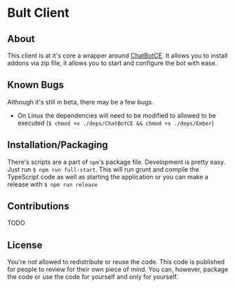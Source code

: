 # Bult Client
## About
This client is at it's core a wrapper around [ChatBotCE](https://github.com/MarkedBots/ChatBot-CE). It allows you to install addons via zip file, it allows you to start and configure the bot with ease.

## Known Bugs
Although it's still in beta, there may be a few bugs.

- On Linux the dependencies will need to be modified to allowed to be executed (`$ chmod +x ./deps/ChatBotCE && chmod +x ./deps/Ember`)

## Installation/Packaging
There's scripts are a part of `npm`'s package file. Development is pretty easy. Just run `$ npm run full-start`. This will run grunt and compile the TypeScript code as well as starting the application or you can make a release with `$ npm run release`

## Contributions
TODO

## License
You're not allowed to redistribute or reuse the code. This code is published for people to review for their own piece of mind. You can, however, package the code or use the code for yourself and only for yourself.